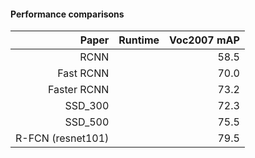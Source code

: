 #### Performance comparisons
| Paper | Runtime | Voc2007 mAP |
|---:|---:|---:|
|RCNN||58.5|
|Fast RCNN||70.0|
|Faster RCNN||73.2|
|SSD_300||72.3|
|SSD_500||75.5|
|R-FCN (resnet101)||79.5|
